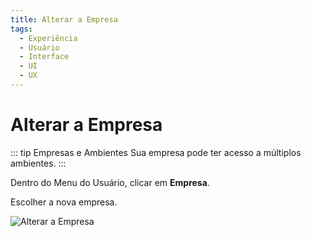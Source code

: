 ```yaml
---
title: Alterar a Empresa
tags:
  - Experiência
  - Usuário
  - Interface
  - UI
  - UX
---
```

# Alterar a Empresa

   ::: tip Empresas e Ambientes
   Sua empresa pode ter acesso a múltiplos ambientes.
   :::

   Dentro do Menu do Usuário, clicar em **Empresa**.

   Escolher a nova empresa.

   ![Alterar a Empresa](https://cdn.phishx.io/phishx-docs/images/phishx_ui_companies_01.webp)
